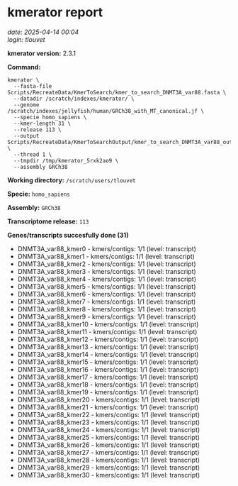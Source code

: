 # kmerator report
*date: 2025-04-14 00:04*  
*login: tlouvet*

**kmerator version:** 2.3.1

**Command:**

```
kmerator \
  --fasta-file Scripts/RecreateData/KmerToSearch/kmer_to_search_DNMT3A_var88.fasta \
  --datadir /scratch/indexes/kmerator/ \
  --genome /scratch/indexes/jellyfish/human/GRCh38_with_MT_canonical.jf \
  --specie homo_sapiens \
  --kmer-length 31 \
  --release 113 \
  --output Scripts/RecreateData/KmerToSearchOutput/kmer_to_search_DNMT3A_var88_output \
  --thread 1 \
  --tmpdir /tmp/kmerator_5rxk2ao9 \
  --assembly GRCh38
```

**Working directory:** `/scratch/users/tlouvet`

**Specie:** `homo_sapiens`

**Assembly:** `GRCh38`

**Transcriptome release:** `113`

**Genes/transcripts succesfully done (31)**

- DNMT3A_var88_kmer0 - kmers/contigs: 1/1 (level: transcript)
- DNMT3A_var88_kmer1 - kmers/contigs: 1/1 (level: transcript)
- DNMT3A_var88_kmer2 - kmers/contigs: 1/1 (level: transcript)
- DNMT3A_var88_kmer3 - kmers/contigs: 1/1 (level: transcript)
- DNMT3A_var88_kmer4 - kmers/contigs: 1/1 (level: transcript)
- DNMT3A_var88_kmer5 - kmers/contigs: 1/1 (level: transcript)
- DNMT3A_var88_kmer6 - kmers/contigs: 1/1 (level: transcript)
- DNMT3A_var88_kmer7 - kmers/contigs: 1/1 (level: transcript)
- DNMT3A_var88_kmer8 - kmers/contigs: 1/1 (level: transcript)
- DNMT3A_var88_kmer9 - kmers/contigs: 1/1 (level: transcript)
- DNMT3A_var88_kmer10 - kmers/contigs: 1/1 (level: transcript)
- DNMT3A_var88_kmer11 - kmers/contigs: 1/1 (level: transcript)
- DNMT3A_var88_kmer12 - kmers/contigs: 1/1 (level: transcript)
- DNMT3A_var88_kmer13 - kmers/contigs: 1/1 (level: transcript)
- DNMT3A_var88_kmer14 - kmers/contigs: 1/1 (level: transcript)
- DNMT3A_var88_kmer15 - kmers/contigs: 1/1 (level: transcript)
- DNMT3A_var88_kmer16 - kmers/contigs: 1/1 (level: transcript)
- DNMT3A_var88_kmer17 - kmers/contigs: 1/1 (level: transcript)
- DNMT3A_var88_kmer18 - kmers/contigs: 1/1 (level: transcript)
- DNMT3A_var88_kmer19 - kmers/contigs: 1/1 (level: transcript)
- DNMT3A_var88_kmer20 - kmers/contigs: 1/1 (level: transcript)
- DNMT3A_var88_kmer21 - kmers/contigs: 1/1 (level: transcript)
- DNMT3A_var88_kmer22 - kmers/contigs: 1/1 (level: transcript)
- DNMT3A_var88_kmer23 - kmers/contigs: 1/1 (level: transcript)
- DNMT3A_var88_kmer24 - kmers/contigs: 1/1 (level: transcript)
- DNMT3A_var88_kmer25 - kmers/contigs: 1/1 (level: transcript)
- DNMT3A_var88_kmer26 - kmers/contigs: 1/1 (level: transcript)
- DNMT3A_var88_kmer27 - kmers/contigs: 1/1 (level: transcript)
- DNMT3A_var88_kmer28 - kmers/contigs: 1/1 (level: transcript)
- DNMT3A_var88_kmer29 - kmers/contigs: 1/1 (level: transcript)
- DNMT3A_var88_kmer30 - kmers/contigs: 1/1 (level: transcript)
